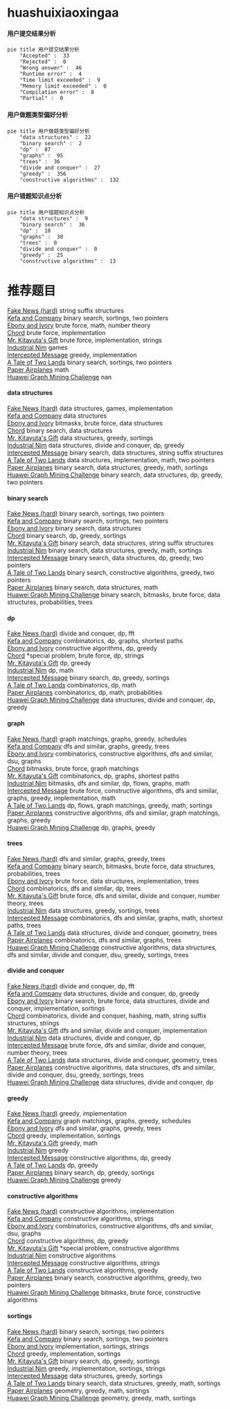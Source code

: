 # huashuixiaoxingaa
<!-- tabs:start -->
#### **用户提交结果分析**

```mermaid
pie title 用户提交结果分析
    "Accepted" :  33
    "Rejected" :  0
    "Wrong answer" :  46
    "Runtime error" :  4
    "Time limit exceeded" :  9
    "Memory limit exceeded" :  0
    "Compilation error" :  8
    "Partial" :  0
```
#### **用户做题类型偏好分析**

```mermaid
pie title 用户做题类型偏好分析
    "data structures" :  22
    "binary search" :  2
    "dp" :  87
    "graphs" :  95
    "trees" :  36
    "divide and conquer" :  27
    "greedy" :  356
    "constructive algorithms" :  132
```
#### **用户错题知识点分析**

```mermaid
pie title 用户错题知识点分析
    "data structures" :  9
    "binary search" :  36
    "dp" :  10
    "graphs" :  30
    "trees" :  0
    "divide and conquer" :  0
    "greedy" :  25
    "constructive algorithms" :  13
```
<!-- tabs:end -->
# 推荐题目
[Fake News (hard)](http://codeforces.com/problemset/problem/802/I)		string suffix structures		  
[Kefa and Company](http://codeforces.com/problemset/problem/580/B)		binary search,
                        sortings,
                        two pointers		  
[Ebony and Ivory](http://codeforces.com/problemset/problem/633/A)		brute force,
                        math,
                        number theory		  
[Chord](http://codeforces.com/problemset/problem/88/A)		brute force,
                        implementation		  
[Mr. Kitayuta's Gift](http://codeforces.com/problemset/problem/505/A)		brute force,
                        implementation,
                        strings		  
[Industrial Nim](http://codeforces.com/problemset/problem/15/C)		games		  
[Intercepted Message](http://codeforces.com/problemset/problem/950/B)		greedy,
                        implementation		  
[A Tale of Two Lands](http://codeforces.com/problemset/problem/1166/C)		binary search,
                        sortings,
                        two pointers		  
[Paper Airplanes](http://codeforces.com/problemset/problem/965/A)		math		  
[Huawei Graph Mining Challenge](https://codeforces.com/contest/1377/problem/A1)		nan		  
<!-- tabs:start -->
#### **data structures**
[Fake News (hard)](http://codeforces.com/problemset/problem/930/D)		data structures,
                        games,
                        implementation		  
[Kefa and Company](http://codeforces.com/problemset/problem/1423/G)		data structures		  
[Ebony and Ivory](http://codeforces.com/problemset/problem/1017/D)		bitmasks,
                        brute force,
                        data structures		  
[Chord](http://codeforces.com/problemset/problem/1220/F)		binary search,
                        data structures		  
[Mr. Kitayuta's Gift](http://codeforces.com/problemset/problem/1165/B)		data structures,
                        greedy,
                        sortings		  
[Industrial Nim](http://codeforces.com/problemset/problem/1442/D)		data structures,
                        divide and conquer,
                        dp,
                        greedy		  
[Intercepted Message](http://codeforces.com/problemset/problem/232/D)		binary search,
                        data structures,
                        string suffix structures		  
[A Tale of Two Lands](http://codeforces.com/problemset/problem/86/D)		data structures,
                        implementation,
                        math,
                        two pointers		  
[Paper Airplanes](http://codeforces.com/problemset/problem/1490/F)		binary search,
                        data structures,
                        greedy,
                        math,
                        sortings		  
[Huawei Graph Mining Challenge](http://codeforces.com/problemset/problem/1492/C)		binary search,
                        data structures,
                        dp,
                        greedy,
                        two pointers		  
#### **binary search**
[Fake News (hard)](http://codeforces.com/problemset/problem/580/B)		binary search,
                        sortings,
                        two pointers		  
[Kefa and Company](http://codeforces.com/problemset/problem/1166/C)		binary search,
                        sortings,
                        two pointers		  
[Ebony and Ivory](http://codeforces.com/problemset/problem/1220/F)		binary search,
                        data structures		  
[Chord](http://codeforces.com/problemset/problem/958/E2)		binary search,
                        dp,
                        greedy,
                        sortings		  
[Mr. Kitayuta's Gift](http://codeforces.com/problemset/problem/232/D)		binary search,
                        data structures,
                        string suffix structures		  
[Industrial Nim](http://codeforces.com/problemset/problem/1490/F)		binary search,
                        data structures,
                        greedy,
                        math,
                        sortings		  
[Intercepted Message](http://codeforces.com/problemset/problem/1492/C)		binary search,
                        data structures,
                        dp,
                        greedy,
                        two pointers		  
[A Tale of Two Lands](http://codeforces.com/problemset/problem/1463/D)		binary search,
                        constructive algorithms,
                        greedy,
                        two pointers		  
[Paper Airplanes](http://codeforces.com/problemset/problem/1490/G)		binary search,
                        data structures,
                        math		  
[Huawei Graph Mining Challenge](http://codeforces.com/problemset/problem/1479/D)		binary search,
                        bitmasks,
                        brute force,
                        data structures,
                        probabilities,
                        trees		  
#### **dp**
[Fake News (hard)](http://codeforces.com/problemset/problem/1096/G)		divide and conquer,
                        dp,
                        fft		  
[Kefa and Company](http://codeforces.com/problemset/problem/814/E)		combinatorics,
                        dp,
                        graphs,
                        shortest paths		  
[Ebony and Ivory](http://codeforces.com/problemset/problem/1420/C1)		constructive algorithms,
                        dp,
                        greedy		  
[Chord](http://codeforces.com/problemset/problem/159/D)		*special problem,
                        brute force,
                        dp,
                        strings		  
[Mr. Kitayuta's Gift](http://codeforces.com/problemset/problem/294/B)		dp,
                        greedy		  
[Industrial Nim](http://codeforces.com/problemset/problem/1158/F)		dp,
                        math		  
[Intercepted Message](http://codeforces.com/problemset/problem/958/E2)		binary search,
                        dp,
                        greedy,
                        sortings		  
[A Tale of Two Lands](http://codeforces.com/problemset/problem/932/E)		combinatorics,
                        dp,
                        math		  
[Paper Airplanes](http://codeforces.com/problemset/problem/1392/H)		combinatorics,
                        dp,
                        math,
                        probabilities		  
[Huawei Graph Mining Challenge](http://codeforces.com/problemset/problem/1442/D)		data structures,
                        divide and conquer,
                        dp,
                        greedy		  
#### **graph**
[Fake News (hard)](http://codeforces.com/problemset/problem/737/E)		graph matchings,
                        graphs,
                        greedy,
                        schedules		  
[Kefa and Company](https://codeforces.com/contest/1281/problem/E)		dfs and similar,
                        graphs,
                        greedy,
                        trees		  
[Ebony and Ivory](http://codeforces.com/problemset/problem/788/B)		combinatorics,
                        constructive algorithms,
                        dfs and similar,
                        dsu,
                        graphs		  
[Chord](http://codeforces.com/problemset/problem/575/C)		bitmasks,
                        brute force,
                        graph matchings		  
[Mr. Kitayuta's Gift](http://codeforces.com/problemset/problem/814/E)		combinatorics,
                        dp,
                        graphs,
                        shortest paths		  
[Industrial Nim](http://codeforces.com/problemset/problem/1430/G)		bitmasks,
                        dfs and similar,
                        dp,
                        flows,
                        graphs,
                        math		  
[Intercepted Message](http://codeforces.com/problemset/problem/1487/C)		brute force,
                        constructive algorithms,
                        dfs and similar,
                        graphs,
                        greedy,
                        implementation,
                        math		  
[A Tale of Two Lands](http://codeforces.com/problemset/problem/1437/C)		dp,
                        flows,
                        graph matchings,
                        greedy,
                        math,
                        sortings		  
[Paper Airplanes](http://codeforces.com/problemset/problem/1470/D)		constructive algorithms,
                        dfs and similar,
                        graph matchings,
                        graphs,
                        greedy		  
[Huawei Graph Mining Challenge](http://codeforces.com/problemset/problem/1476/C)		dp,
                        graphs,
                        greedy		  
#### **trees**
[Fake News (hard)](https://codeforces.com/contest/1281/problem/E)		dfs and similar,
                        graphs,
                        greedy,
                        trees		  
[Kefa and Company](http://codeforces.com/problemset/problem/1479/D)		binary search,
                        bitmasks,
                        brute force,
                        data structures,
                        probabilities,
                        trees		  
[Ebony and Ivory](http://codeforces.com/problemset/problem/1511/C)		brute force,
                        data structures,
                        implementation,
                        trees		  
[Chord](http://codeforces.com/problemset/problem/1499/F)		combinatorics,
                        dfs and similar,
                        dp,
                        trees		  
[Mr. Kitayuta's Gift](http://codeforces.com/problemset/problem/1491/E)		brute force,
                        dfs and similar,
                        divide and conquer,
                        number theory,
                        trees		  
[Industrial Nim](http://codeforces.com/problemset/problem/1466/D)		data structures,
                        greedy,
                        sortings,
                        trees		  
[Intercepted Message](http://codeforces.com/problemset/problem/1495/D)		combinatorics,
                        dfs and similar,
                        graphs,
                        math,
                        shortest paths,
                        trees		  
[A Tale of Two Lands](http://codeforces.com/problemset/problem/1303/G)		data structures,
                        divide and conquer,
                        geometry,
                        trees		  
[Paper Airplanes](http://codeforces.com/problemset/problem/1454/E)		combinatorics,
                        dfs and similar,
                        graphs,
                        trees		  
[Huawei Graph Mining Challenge](http://codeforces.com/problemset/problem/1494/D)		constructive algorithms,
                        data structures,
                        dfs and similar,
                        divide and conquer,
                        dsu,
                        greedy,
                        sortings,
                        trees		  
#### **divide and conquer**
[Fake News (hard)](http://codeforces.com/problemset/problem/1096/G)		divide and conquer,
                        dp,
                        fft		  
[Kefa and Company](http://codeforces.com/problemset/problem/1442/D)		data structures,
                        divide and conquer,
                        dp,
                        greedy		  
[Ebony and Ivory](http://codeforces.com/problemset/problem/1461/D)		binary search,
                        brute force,
                        data structures,
                        divide and conquer,
                        implementation,
                        sortings		  
[Chord](http://codeforces.com/problemset/problem/1466/G)		combinatorics,
                        divide and conquer,
                        hashing,
                        math,
                        string suffix structures,
                        strings		  
[Mr. Kitayuta's Gift](http://codeforces.com/problemset/problem/1490/D)		dfs and similar,
                        divide and conquer,
                        implementation		  
[Industrial Nim](https://codeforces.com/contest/1483/problem/C)		data structures,
                        divide and conquer,
                        dp		  
[Intercepted Message](http://codeforces.com/problemset/problem/1491/E)		brute force,
                        dfs and similar,
                        divide and conquer,
                        number theory,
                        trees		  
[A Tale of Two Lands](http://codeforces.com/problemset/problem/1303/G)		data structures,
                        divide and conquer,
                        geometry,
                        trees		  
[Paper Airplanes](http://codeforces.com/problemset/problem/1494/D)		constructive algorithms,
                        data structures,
                        dfs and similar,
                        divide and conquer,
                        dsu,
                        greedy,
                        sortings,
                        trees		  
[Huawei Graph Mining Challenge](http://codeforces.com/problemset/problem/1482/E)		data structures,
                        divide and conquer,
                        dp		  
#### **greedy**
[Fake News (hard)](http://codeforces.com/problemset/problem/950/B)		greedy,
                        implementation		  
[Kefa and Company](http://codeforces.com/problemset/problem/737/E)		graph matchings,
                        graphs,
                        greedy,
                        schedules		  
[Ebony and Ivory](https://codeforces.com/contest/1281/problem/E)		dfs and similar,
                        graphs,
                        greedy,
                        trees		  
[Chord](http://codeforces.com/problemset/problem/1183/G)		greedy,
                        implementation,
                        sortings		  
[Mr. Kitayuta's Gift](http://codeforces.com/problemset/problem/1163/A)		greedy,
                        math		  
[Industrial Nim](http://codeforces.com/problemset/problem/1315/C)		greedy		  
[Intercepted Message](http://codeforces.com/problemset/problem/1420/C1)		constructive algorithms,
                        dp,
                        greedy		  
[A Tale of Two Lands](http://codeforces.com/problemset/problem/294/B)		dp,
                        greedy		  
[Paper Airplanes](http://codeforces.com/problemset/problem/958/E2)		binary search,
                        dp,
                        greedy,
                        sortings		  
[Huawei Graph Mining Challenge](http://codeforces.com/problemset/problem/1385/B)		greedy		  
#### **constructive algorithms**
[Fake News (hard)](http://codeforces.com/problemset/problem/398/A)		constructive algorithms,
                        implementation		  
[Kefa and Company](http://codeforces.com/problemset/problem/802/H)		constructive algorithms,
                        strings		  
[Ebony and Ivory](http://codeforces.com/problemset/problem/788/B)		combinatorics,
                        constructive algorithms,
                        dfs and similar,
                        dsu,
                        graphs		  
[Chord](http://codeforces.com/problemset/problem/1420/C1)		constructive algorithms,
                        dp,
                        greedy		  
[Mr. Kitayuta's Gift](http://codeforces.com/problemset/problem/644/A)		*special problem,
                        constructive algorithms		  
[Industrial Nim](http://codeforces.com/problemset/problem/1090/D)		constructive algorithms		  
[Intercepted Message](http://codeforces.com/problemset/problem/766/A)		constructive algorithms,
                        strings		  
[A Tale of Two Lands](http://codeforces.com/problemset/problem/1493/A)		constructive algorithms,
                        greedy		  
[Paper Airplanes](http://codeforces.com/problemset/problem/1463/D)		binary search,
                        constructive algorithms,
                        greedy,
                        two pointers		  
[Huawei Graph Mining Challenge](https://codeforces.com/contest/1456/problem/B)		bitmasks,
                        brute force,
                        constructive algorithms		  
#### **sortings**
[Fake News (hard)](http://codeforces.com/problemset/problem/580/B)		binary search,
                        sortings,
                        two pointers		  
[Kefa and Company](http://codeforces.com/problemset/problem/1166/C)		binary search,
                        sortings,
                        two pointers		  
[Ebony and Ivory](http://codeforces.com/problemset/problem/141/A)		implementation,
                        sortings,
                        strings		  
[Chord](http://codeforces.com/problemset/problem/1183/G)		greedy,
                        implementation,
                        sortings		  
[Mr. Kitayuta's Gift](http://codeforces.com/problemset/problem/958/E2)		binary search,
                        dp,
                        greedy,
                        sortings		  
[Industrial Nim](http://codeforces.com/problemset/problem/339/A)		greedy,
                        implementation,
                        sortings,
                        strings		  
[Intercepted Message](http://codeforces.com/problemset/problem/1165/B)		data structures,
                        greedy,
                        sortings		  
[A Tale of Two Lands](http://codeforces.com/problemset/problem/1490/F)		binary search,
                        data structures,
                        greedy,
                        math,
                        sortings		  
[Paper Airplanes](https://codeforces.com/contest/1496/problem/C)		geometry,
                        greedy,
                        math,
                        sortings		  
[Huawei Graph Mining Challenge](http://codeforces.com/problemset/problem/1495/A)		geometry,
                        greedy,
                        math,
                        sortings		  
<!-- tabs:end -->
